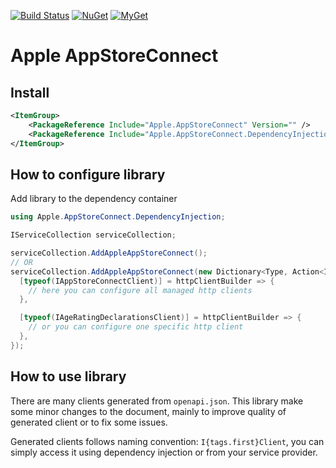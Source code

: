 [![Build Status](https://github.com/aviationexam/apple-app-store-connect-api/actions/workflows/build.yml/badge.svg?branch=main)](https://github.com/aviationexam/apple-app-store-connect-api/actions/workflows/build.yml)
[![NuGet](https://img.shields.io/nuget/v/Aviationexam.Apple.AppStoreConnect.svg?style=flat-square&label=nuget)](https://www.nuget.org/packages/Aviationexam.Apple.AppStoreConnect/)
[![MyGet](https://img.shields.io/myget/apple-app-store-connect/vpre/Aviationexam.Apple.AppStoreConnect?label=MyGet)](https://www.myget.org/feed/apple-app-store-connect/package/nuget/Aviationexam.Apple.AppStoreConnect)

# Apple AppStoreConnect

## Install
```xml
<ItemGroup>
    <PackageReference Include="Apple.AppStoreConnect" Version="" />
    <PackageReference Include="Apple.AppStoreConnect.DependencyInjection" Version="" />
</ItemGroup>
```

## How to configure library

Add library to the dependency container

```cs
using Apple.AppStoreConnect.DependencyInjection;

IServiceCollection serviceCollection;

serviceCollection.AddAppleAppStoreConnect();
// OR
serviceCollection.AddAppleAppStoreConnect(new Dictionary<Type, Action<IHttpClientBuilder>> {
  [typeof(IAppStoreConnectClient)] = httpClientBuilder => {
    // here you can configure all managed http clients
  },

  [typeof(IAgeRatingDeclarationsClient)] = httpClientBuilder => {
    // or you can configure one specific http client
  },
});
```

## How to use library

There are many clients generated from `openapi.json`.
This library make some minor changes to the document, mainly to improve quality of generated client or to fix some issues.

Generated clients follows naming convention: `I{tags.first}Client`, you can simply access it using dependency injection or from your service provider.
```cs

```
